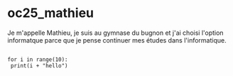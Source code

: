 # oc25_mathieu 
Je m'appelle Mathieu, je suis au gymnase du bugnon et j'ai choisi l'option informatque parce que je pense continuer mes études dans l'informatique.

```

for i in range(10):
 print(i + "hello")
 
```
